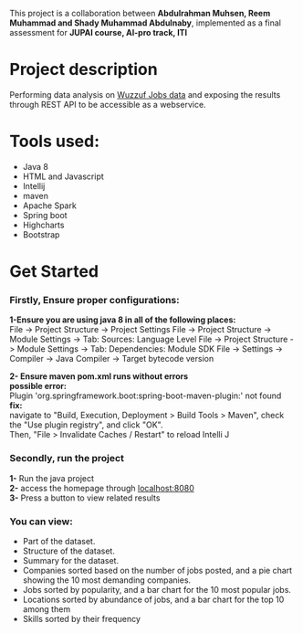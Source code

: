 This project is a collaboration between **Abdulrahman Muhsen, Reem Muhammad and Shady Muhammad Abdulnaby**, implemented as a final assessment for __JUPAI course, AI-pro track, ITI__


# **Project description**
Performing data analysis on [Wuzzuf Jobs data](https://www.kaggle.com/omarhanyy/wuzzuf-jobs "Wuzzuf Jobs data") and exposing the results through REST API
to be accessible as a webservice.


# **Tools used:** #
- Java 8
- HTML and Javascript
- Intellij
- maven
- Apache Spark
- Spring boot
- Highcharts
- Bootstrap


# **Get Started** #
### Firstly, Ensure proper configurations: ###
**1-Ensure you are using java 8 in all of the following places:**  
File -> Project Structure -> Project Settings
File -> Project Structure -> Module Settings -> Tab: Sources: Language Level
File -> Project Structure -> Module Settings -> Tab: Dependencies: Module SDK
File -> Settings -> Compiler -> Java Compiler -> Target bytecode version

**2- Ensure maven pom.xml runs without errors**  
**possible error:**   
Plugin 'org.springframework.boot:spring-boot-maven-plugin:' not found  
**fix:**   
navigate to "Build, Execution, Deployment > Build Tools > Maven", check the "Use plugin registry", and click "OK".  
Then, "File > Invalidate Caches / Restart" to reload Intelli J

### Secondly, run the project ###
**1-** Run the java project  
**2-** access the homepage through [localhost:8080](localhost:8080)  
**3-** Press a button to view related results  

### You can view: ###
- Part of the dataset.
- Structure of the dataset.
- Summary for the dataset.
- Companies sorted based on the number of jobs posted, 
and a pie chart showing the 10 most demanding companies.
- Jobs sorted by popularity, and a bar chart for the 10 most popular jobs.
- Locations sorted by abundance of jobs, and a bar chart for the top 10 among them
- Skills sorted by their frequency


